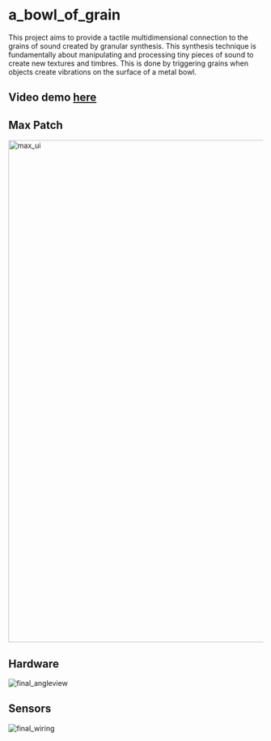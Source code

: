 # a_bowl_of_grain
This project aims to provide a tactile multidimensional connection to the grains of sound created by granular synthesis. This synthesis technique is fundamentally about manipulating and processing tiny pieces of sound to create new textures and timbres. This is done by triggering grains when objects create vibrations on the surface of a metal bowl.

## Video demo [here](https://www.youtube.com/watch?v=I2vvDrNJBnQ)


## Max Patch
<img width="990" alt="max_ui" src="https://github.com/ruarim/a_bowl_of_grain/assets/48099261/dfa825d3-a209-47ce-a955-3321dcd99c50">


## Hardware
![final_angleview](https://github.com/ruarim/a_bowl_of_grain/assets/48099261/761a7d4f-8975-45e6-99e1-6ea39b26289f)

## Sensors
![final_wiring](https://github.com/ruarim/a_bowl_of_grain/assets/48099261/b8f28f45-9c7c-4fb4-a86f-e18814d3e544)


